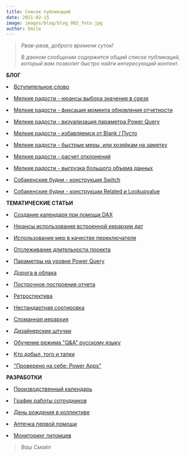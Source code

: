 ```yaml
---
title: Список публикаций
date: 2021-02-15
image: images/blog/blog_002_foto.jpg
author: Smile
---
```


> *Рвав-рвав, доброго времени суток!*
>
> *В данном сообщении содержится общий список публикаций, который вам позволит быстро найти интересующий контент.*
 
**БЛОГ**

**<li>** [Вступительное слово](https://kkadikin.ru/ru/blog/blog_001/)

**<li>** [Мелкие радости - нюансы выбора значения в срезе](https://kkadikin.ru/ru/blog/blog_003/)

**<li>** [Мелкие радости - фиксация момента обновления отчетности](https://kkadikin.ru/ru/blog/blog_004/)

**<li>** [Мелкие радости - визуализация параметра Power Query](https://kkadikin.ru/ru/blog/blog_005/)

**<li>** [Мелкие радости - избавляемся от Blank / Пусто](https://kkadikin.ru/ru/blog/blog_006/)

**<li>** [Мелкие радости - быстрые меры, или хозяйкам на заметку](https://kkadikin.ru/ru/blog/blog_007/)

**<li>** [Мелкие радости - расчет отклонений](https://kkadikin.ru/ru/blog/blog_010/)

**<li>** [Мелкие радости - выгрузка большого объема данных](https://kkadikin.ru/ru/blog/blog_011/)

**<li>** [Собакенские будни - конструкция Switch](https://kkadikin.ru/ru/blog/blog_008/)

**<li>** [Собакенские будни - конструкции Related и Lookupvalue](https://kkadikin.ru/ru/blog/blog_009/)


**ТЕМАТИЧЕСКИЕ СТАТЬИ**

**<li>** [Создание календаря при помощи DAX](https://kkadikin.ru/ru/blog/article_001/)

**<li>** [Нюансы использования встроенной иерархии дат](https://kkadikin.ru/ru/blog/article_002/)

**<li>** [Использование мер в качестве переключателя](https://kkadikin.ru/ru/blog/article_003/)

**<li>** [Отслеживание длительности проекта](https://kkadikin.ru/ru/blog/article_004/)

**<li>** [Параметры на уровне Power Query](https://kkadikin.ru/ru/blog/article_005/)

**<li>** [Дорога в облака](https://kkadikin.ru/ru/blog/article_006/)

**<li>** [Построчное построение отчета](https://kkadikin.ru/ru/blog/article_007/)

**<li>** [Ретроспектива](https://kkadikin.ru/ru/blog/article_008/)

**<li>** [Нестандартная сортировка](https://kkadikin.ru/ru/blog/article_009/)

**<li>** [Сломанная иерархия](https://kkadikin.ru/ru/blog/article_010/)

**<li>** [Дизайнерские штучки](https://kkadikin.ru/ru/blog/article_011/)

**<li>** [Обучение режима "Q&A" русскому языку](https://kkadikin.ru/ru/blog/article_012/)

**<li>** [Кто добыл, того и тапки](https://kkadikin.ru/ru/blog/article_013/)

**<li>** ["Проверено на себе: Power Apps"](https://kkadikin.ru/ru/blog/article_014/)


**РАЗРАБОТКИ**

**<li>** [Производственный календарь](https://kkadikin.ru/ru/blog/dev_001/)

**<li>** [График работы сотрудников](https://kkadikin.ru/ru/blog/dev_002/)

**<li>** [День рождения в коллективе](https://kkadikin.ru/ru/blog/dev_003/)

**<li>** [Аптечка первой помощи](https://kkadikin.ru/ru/blog/dev_004/)

**<li>** [Мониторинг питомцев](https://kkadikin.ru/ru/blog/dev_000/)

> *Ваш Смайл*